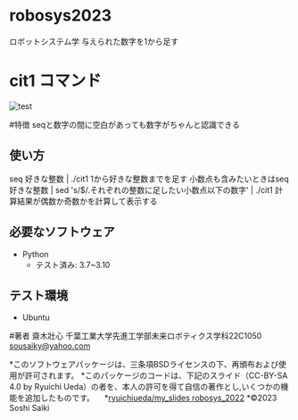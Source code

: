 # robosys2023
ロボットシステム学
与えられた数字を1から足す

# cit1 コマンド
![test](https://github.com/Sousaiky/robosys2023/actions/workflows/test.yml/badge.svg)

#特徴
seqと数字の間に空白があっても数字がちゃんと認識できる

## 使い方
seq 好きな整数 | ./cit1
1から好きな整数までを足す
小数点も含みたいときはseq 好きな整数 | sed 's/$/.それぞれの整数に足したい小数点以下の数字' | ./cit1
計算結果が偶数か奇数かを計算して表示する

## 必要なソフトウェア
* Python
  * テスト済み: 3.7~3.10

## テスト環境
* Ubuntu

#著者
齋木壯心
千葉工業大学先進工学部未来ロボティクス学科22C1050
sousaiky@yahoo.com

*このソフトウェアパッケージは、三条項BSDライセンスの下、再頒布および使用が許可されます。
*このパッケージのコードは、下記のスライド（CC-BY-SA 4.0 by Ryuichi Ueda）の者を、本人の許可を得て自信の著作とし,いくつかの機能を追加したものです。
　*[ryuichiueda/my_slides robosys_2022](https://github.com/ryuichiueda/my_slides/tree/master/robosys2022)
*©2023 Soshi Saiki
